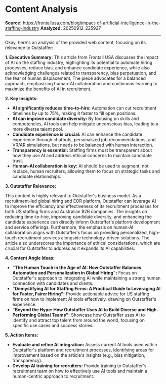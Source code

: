 # Content Analysis

**Source:** https://frontallusa.com/blog/impact-of-artificial-intelligence-in-the-staffing-industry
**Analyzed:** 20250912_225927

---

Okay, here's an analysis of the provided web content, focusing on its relevance to Outstaffer:

**1. Executive Summary:**
This article from Frontall USA discusses the impact of AI on the staffing industry, highlighting its potential to automate hiring processes, reduce bias, and enhance candidate experience, while also acknowledging challenges related to transparency, bias perpetuation, and the fear of human displacement. The piece advocates for a balanced approach, emphasizing human-AI collaboration and continuous learning to maximize the benefits of AI in recruitment.

**2. Key Insights:**

*   **AI significantly reduces time-to-hire:** Automation can cut recruitment timelines by up to 75%, making it faster to fill open positions.
*   **AI can improve candidate diversity:**  By focusing on skills and competencies, AI tools can help mitigate unconscious bias, leading to a more diverse talent pool.
*   **Candidate experience is crucial:** AI can enhance the candidate experience through chatbots, personalized job recommendations, and VR/AR simulations, but needs to be balanced with human interaction.
*   **Transparency is essential:** Staffing firms must be transparent about how they use AI and address ethical concerns to maintain candidate trust.
*   **Human-AI collaboration is key:** AI should be used to augment, not replace, human recruiters, allowing them to focus on strategic tasks and candidate relationships.

**3. Outstaffer Relevance:**

This content is highly relevant to Outstaffer's business model. As a recruitment-led global hiring and EOR platform, Outstaffer can leverage AI to improve the efficiency and effectiveness of its recruitment processes for both US staffing firms and Australian B2B companies. The insights on reducing time-to-hire, improving candidate diversity, and enhancing the candidate experience can directly inform Outstaffer's platform development and service offerings. Furthermore, the emphasis on human-AI collaboration aligns with Outstaffer's focus on providing personalized, high-touch recruitment services alongside technology-driven solutions. The article also underscores the importance of ethical considerations, which are crucial for Outstaffer to address as it expands its AI capabilities.

**4. Content Angle Ideas:**

*   **"The Human Touch in the Age of AI: How Outstaffer Balances Automation and Personalization in Global Hiring":**  Focus on Outstaffer's approach to integrating AI while maintaining a strong human connection with candidates and clients.
*   **"Demystifying AI for Staffing Firms:  A Practical Guide to Leveraging AI for Faster, Fairer Hiring":**  Provide actionable advice for US staffing firms on how to implement AI tools effectively, drawing on Outstaffer's experience.
*   **"Beyond the Hype:  How Outstaffer Uses AI to Build Diverse and High-Performing Global Teams":**  Showcase how Outstaffer uses AI to identify and attract top talent from around the world, focusing on specific use cases and success stories.

**5. Action Items:**

*   **Evaluate and refine AI integration:** Assess current AI tools used within Outstaffer's platform and recruitment processes, identifying areas for improvement based on the article's insights (e.g., bias mitigation, transparency).
*   **Develop AI training for recruiters:**  Provide training to Outstaffer's recruitment team on how to effectively use AI tools and maintain a human-centric approach to recruitment.
